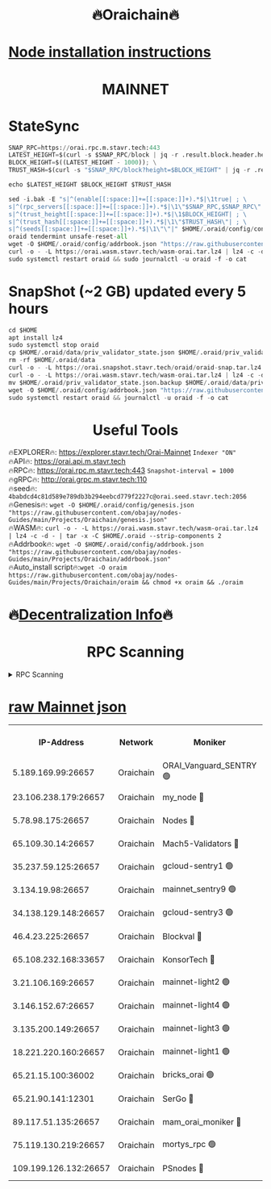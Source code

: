 <h1 align="center"> 🔥Oraichain🔥</h1>

[Node installation instructions](https://github.com/obajay/nodes-Guides/tree/main/Projects/Oraichain)
=
<h1 align="center"> MAINNET</h1>

# StateSync
```python
SNAP_RPC=https://orai.rpc.m.stavr.tech:443
LATEST_HEIGHT=$(curl -s $SNAP_RPC/block | jq -r .result.block.header.height); \
BLOCK_HEIGHT=$((LATEST_HEIGHT - 1000)); \
TRUST_HASH=$(curl -s "$SNAP_RPC/block?height=$BLOCK_HEIGHT" | jq -r .result.block_id.hash)

echo $LATEST_HEIGHT $BLOCK_HEIGHT $TRUST_HASH

sed -i.bak -E "s|^(enable[[:space:]]+=[[:space:]]+).*$|\1true| ; \
s|^(rpc_servers[[:space:]]+=[[:space:]]+).*$|\1\"$SNAP_RPC,$SNAP_RPC\"| ; \
s|^(trust_height[[:space:]]+=[[:space:]]+).*$|\1$BLOCK_HEIGHT| ; \
s|^(trust_hash[[:space:]]+=[[:space:]]+).*$|\1\"$TRUST_HASH\"| ; \
s|^(seeds[[:space:]]+=[[:space:]]+).*$|\1\"\"|" $HOME/.oraid/config/config.toml
oraid tendermint unsafe-reset-all
wget -O $HOME/.oraid/config/addrbook.json "https://raw.githubusercontent.com/obajay/nodes-Guides/main/Projects/Oraichain/addrbook.json"
curl -o - -L https://orai.wasm.stavr.tech/wasm-orai.tar.lz4 | lz4 -c -d - | tar -x -C $HOME/.oraid --strip-components 2
sudo systemctl restart oraid && sudo journalctl -u oraid -f -o cat
```
# SnapShot (~2 GB) updated every 5 hours
```python
cd $HOME
apt install lz4
sudo systemctl stop oraid
cp $HOME/.oraid/data/priv_validator_state.json $HOME/.oraid/priv_validator_state.json.backup
rm -rf $HOME/.oraid/data
curl -o - -L https://orai.snapshot.stavr.tech/oraid/oraid-snap.tar.lz4 | lz4 -c -d - | tar -x -C $HOME/.oraid --strip-components 2
curl -o - -L https://orai.wasm.stavr.tech/wasm-orai.tar.lz4 | lz4 -c -d - | tar -x -C $HOME/.oraid --strip-components 2
mv $HOME/.oraid/priv_validator_state.json.backup $HOME/.oraid/data/priv_validator_state.json
wget -O $HOME/.oraid/config/addrbook.json "https://raw.githubusercontent.com/obajay/nodes-Guides/main/Projects/Oraichain/addrbook.json"
sudo systemctl restart oraid && journalctl -u oraid -f -o cat
```

 <h1 align="center"> Useful Tools</h1>

🔥EXPLORER🔥:     https://explorer.stavr.tech/Orai-Mainnet        `Indexer "ON"` \
🔥API🔥:          https://orai.api.m.stavr.tech \
🔥RPC🔥:          https://orai.rpc.m.stavr.tech:443              `Snapshot-interval = 1000` \
🔥gRPC🔥:         http://orai.grpc.m.stavr.tech:110 \
🔥seed🔥:      `4babdcd4c81d589e789db3b294eebcd779f2227c@orai.seed.stavr.tech:2056` \
🔥Genesis🔥:   `wget -O $HOME/.oraid/config/genesis.json "https://raw.githubusercontent.com/obajay/nodes-Guides/main/Projects/Oraichain/genesis.json"` \
🔥WASM🔥:      `curl -o - -L https://orai.wasm.stavr.tech/wasm-orai.tar.lz4 | lz4 -c -d - | tar -x -C $HOME/.oraid --strip-components 2` \
🔥Addrbook🔥:  `wget -O $HOME/.oraid/config/addrbook.json "https://raw.githubusercontent.com/obajay/nodes-Guides/main/Projects/Oraichain/addrbook.json"` \
🔥Auto_install script🔥:`wget -O oraim https://raw.githubusercontent.com/obajay/nodes-Guides/main/Projects/Oraichain/oraim && chmod +x oraim && ./oraim`

🔥[Decentralization Info](https://github.com/obajay/StateSync-snapshots/tree/main/Projects/Oraichain/Decentralization)🔥
=
<h1 align="center"> RPC Scanning</h1>

<details>
<summary>RPC Scanning</summary>

<h2 align="center"> We scan nodes in real time every 4 hours. And we provide the final result of RPC endpoints.
We cannot influence the operation of these nodes in any way. </h2>


```python
If Voting Power is higher than 0 --> then the Node is a validator of the network and may be subject to attack and be a potential threat to the chain.
```
```python
We marked such validators with a red symbol
```

</details>

[raw Mainnet json](https://rpc-check.oraim.stavr.tech/oraim/rpc-oraim-result.json)
=


<table><tr><th>IP-Address</th><th>Network</th><th>Moniker</th><th>Latest Block Height</th><th>Earliest Block Height</th><th>Catching Up</th><th>Tx Index</th><th>Voting Power</th><th>Scan Time</th></tr><tr><td>5.189.169.99:26657</td><td>Oraichain</td><td>ORAI_Vanguard_SENTRY 🟢</td><td>16005991</td><td>0</td><td>False</td><td>on</td><td>0</td><td>2024-03-01T09:39:20.305669535UTC</td></tr><tr><td>23.106.238.179:26657</td><td>Oraichain</td><td>my_node 🔴</td><td>16005994</td><td>0</td><td>False</td><td>on</td><td>303088</td><td>2024-03-01T09:39:34.842092008UTC</td></tr><tr><td>5.78.98.175:26657</td><td>Oraichain</td><td>Nodes 🔴</td><td>16005996</td><td>0</td><td>False</td><td>off</td><td>166132</td><td>2024-03-01T09:39:48.198931073UTC</td></tr><tr><td>65.109.30.14:26657</td><td>Oraichain</td><td>Mach5-Validators 🔴</td><td>16006000</td><td>0</td><td>False</td><td>off</td><td>644</td><td>2024-03-01T09:40:10.681772440UTC</td></tr><tr><td>35.237.59.125:26657</td><td>Oraichain</td><td>gcloud-sentry1 🟢</td><td>16005990</td><td>1</td><td>False</td><td>on</td><td>0</td><td>2024-03-01T09:39:17.448703048UTC</td></tr><tr><td>3.134.19.98:26657</td><td>Oraichain</td><td>mainnet_sentry9 🟢</td><td>16005995</td><td>1</td><td>False</td><td>on</td><td>0</td><td>2024-03-01T09:39:42.576634882UTC</td></tr><tr><td>34.138.129.148:26657</td><td>Oraichain</td><td>gcloud-sentry3 🟢</td><td>16005998</td><td>1</td><td>False</td><td>on</td><td>0</td><td>2024-03-01T09:40:00.702859692UTC</td></tr><tr><td>46.4.23.225:26657</td><td>Oraichain</td><td>Blockval 🔴</td><td>16006000</td><td>10774049</td><td>False</td><td>off</td><td>283494</td><td>2024-03-01T09:40:13.393753332UTC</td></tr><tr><td>65.108.232.168:33657</td><td>Oraichain</td><td>KonsorTech 🔴</td><td>16005990</td><td>14344801</td><td>False</td><td>off</td><td>50560</td><td>2024-03-01T09:39:16.777783385UTC</td></tr><tr><td>3.21.106.169:26657</td><td>Oraichain</td><td>mainnet-light2 🟢</td><td>16005994</td><td>15275144</td><td>False</td><td>on</td><td>0</td><td>2024-03-01T09:39:37.532312292UTC</td></tr><tr><td>3.146.152.67:26657</td><td>Oraichain</td><td>mainnet-light4 🟢</td><td>16005996</td><td>15275144</td><td>False</td><td>on</td><td>0</td><td>2024-03-01T09:39:47.277989033UTC</td></tr><tr><td>3.135.200.149:26657</td><td>Oraichain</td><td>mainnet-light3 🟢</td><td>16005996</td><td>15275144</td><td>False</td><td>on</td><td>0</td><td>2024-03-01T09:39:50.891031583UTC</td></tr><tr><td>18.221.220.160:26657</td><td>Oraichain</td><td>mainnet-light1 🟢</td><td>16005997</td><td>15643601</td><td>False</td><td>on</td><td>0</td><td>2024-03-01T09:39:57.681922776UTC</td></tr><tr><td>65.21.15.100:36002</td><td>Oraichain</td><td>bricks_orai 🟢</td><td>16006000</td><td>15848470</td><td>False</td><td>on</td><td>0</td><td>2024-03-01T09:40:13.172853285UTC</td></tr><tr><td>65.21.90.141:12301</td><td>Oraichain</td><td>SerGo 🔴</td><td>16005998</td><td>15905998</td><td>False</td><td>off</td><td>1</td><td>2024-03-01T09:40:03.079038954UTC</td></tr><tr><td>89.117.51.135:26657</td><td>Oraichain</td><td>mam_orai_moniker 🔴</td><td>16005990</td><td>15951001</td><td>False</td><td>on</td><td>4</td><td>2024-03-01T09:39:17.834551242UTC</td></tr><tr><td>75.119.130.219:26657</td><td>Oraichain</td><td>mortys_rpc 🟢</td><td>16005999</td><td>15960001</td><td>False</td><td>on</td><td>0</td><td>2024-03-01T09:40:06.041297052UTC</td></tr><tr><td>109.199.126.132:26657</td><td>Oraichain</td><td>PSnodes 🔴</td><td>16005997</td><td>15964001</td><td>False</td><td>on</td><td>14</td><td>2024-03-01T09:39:57.981283879UTC</td></tr></table>

